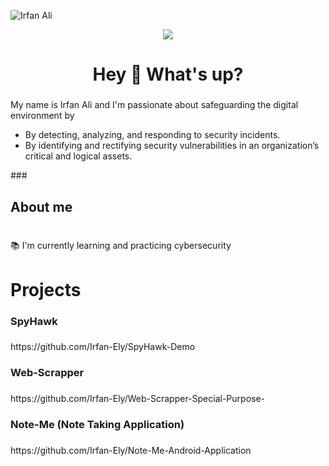 
![Irfan Ali](https://github.com/Irfan-Ely/Irfan-Ely/assets/118766951/bc35f839-0e03-4c4e-85d1-83f4d91979b1)

<div align="center">
  <img src="https://visitor-badge.laobi.icu/badge?page_id=irfan-ely.irfan-ely&"  />
</div>
<h1 align="center">Hey 👋 What's up?</h1>

###


<p align="left">My name is Irfan Ali and I'm passionate about safeguarding the digital environment by 
  <ul><li> By detecting, analyzing, and responding to security incidents.
</li>
  <li> By identifying and rectifying security vulnerabilities in an organization’s critical and logical assets.</li>
  </ul></p>
###

<h2 align="left">About me</h2>

###

<p align="left"><br>📚 I'm currently learning and practicing cybersecurity<br></p>

###
###



<h1 align="left">Projects</h1>

###

<h3 align="left">SpyHawk</h3>

###

<p align="left">https://github.com/Irfan-Ely/SpyHawk-Demo</p>

###

<h3 align="left">Web-Scrapper</h3>

###

<p align="left">https://github.com/Irfan-Ely/Web-Scrapper-Special-Purpose-</p>


###

<h3 align="left">Note-Me (Note Taking Application)</h3>

###

<p align="left">https://github.com/Irfan-Ely/Note-Me-Android-Application</p>


###



